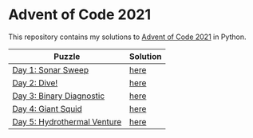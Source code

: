 # Advent of Code 2021

This repository contains my solutions to [Advent of Code 2021](https://adventofcode.com/2021) in Python.

| Puzzle                                                             | Solution               |
| ------------------------------------------------------------------ | ---------------------- |
| [Day 1: Sonar Sweep](https://adventofcode.com/2021/day/1)          | [here](/2021/day-1.py) |
| [Day 2: Dive!](https://adventofcode.com/2021/day/2)                | [here](/2021/day-2.py) |
| [Day 3: Binary Diagnostic](https://adventofcode.com/2021/day/3)    | [here](/2021/day-3.py) |
| [Day 4: Giant Squid](https://adventofcode.com/2021/day/4)          | [here](/2021/day-4.py) |
| [Day 5: Hydrothermal Venture](https://adventofcode.com/2021/day/5) | [here](/2021/day-5.py) |
